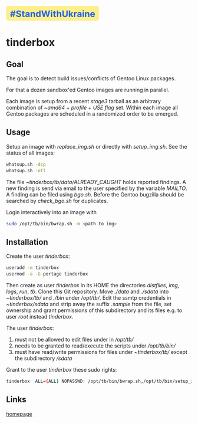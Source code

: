 [![StandWithUkraine](https://raw.githubusercontent.com/vshymanskyy/StandWithUkraine/main/badges/StandWithUkraine.svg)](https://github.com/vshymanskyy/StandWithUkraine/blob/main/docs/README.md)

# tinderbox

## Goal

The goal is to detect build issues/conflicts of Gentoo Linux packages.

For that a dozen sandbox'ed Gentoo images are running in parallel.

Each image is setup from a recent _stage3_ tarball as an arbitrary combination of _~amd64_ + _profile_ + _USE flag_ set.
Within each image all Gentoo packages are scheduled in a randomized order to be emerged.

## Usage

Setup an image with _replace_img.sh_ or directly with _setup_img.sh_.
See the status of all images:

```bash
whatsup.sh -dcp
whatsup.sh -otl
```

The file _~tinderbox/tb/data/ALREADY_CAUGHT_ holds reported findings.
A new finding is send via email to the user specified by the variable _MAILTO_.
A finding can be filed using _bgo.sh_.
Before the Gentoo bugzilla should be searched by _check_bgo.sh_ for duplicates.

Login interactively into an image with

```bash
sudo /opt/tb/bin/bwrap.sh -m <path to img>
```

## Installation

Create the user _tinderbox_:

```bash
useradd -m tinderbox
usermod -a -G portage tinderbox
```

Then create as user _tinderbox_ in its HOME the directories _distfiles_, _img_, _logs_, _run_, _tb_.
Clone this Git repository.
Move _./data_ and _./sdata_ into _~tinderbox/tb/_ and _./bin_ under _/opt/tb/_.
Edit the ssmtp credentials in _~tinderbox/sdata_ and strip away the suffix _.sample_ from the file,
set ownership and grant permissions of this subdirectory and its files e.g. to user _root_ instead _tinderbox_.

The user _tinderbox_:

1. must not be allowed to edit files under in _/opt/tb/_
1. needs to be granted to read/execute the scripts under _/opt/tb/bin/_
1. must have read/write permissions for files under _~tinderbox/tb/_ except the subdirectory _/sdata_

Grant to the user _tinderbox_ these sudo rights:

```bash
tinderbox  ALL=(ALL) NOPASSWD: /opt/tb/bin/bwrap.sh,/opt/tb/bin/setup_img.sh,/opt/tb/bin/house_keeping.sh,/opt/tb/bin/kill_img.sh,/opt/tb/bin/retest.sh,/opt/tb/bin/collect_data.sh
```

## Links

[homepage](https://www.zwiebeltoralf.de/tinderbox.html)

